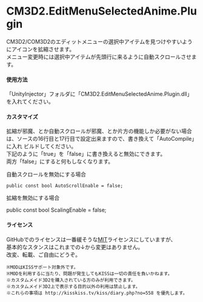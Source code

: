 # CM3D2.EditMenuSelectedAnime.Plugin
CM3D2/COM3D2のエディットメニューの選択中アイテムを見つけやすいようにアイコンを拡縮させます。  
メニュー変更時には選択中アイテムが先頭行に来るように自動スクロールさせます。  

#### 使用方法
「UnityInjector」フォルダに「CM3D2.EditMenuSelectedAnime.Plugin.dll」を入れてください。  

#### カスタマイズ
拡縮が邪魔、とか自動スクロールが邪魔、とか片方の機能しか必要がない場合は、ソースの16行目と17行目で設定出来ますので、書き換えて「AutoCompile」に入れ
ビルドしてください。  
下記のように「true」を「false」に書き換えると無効にできます。  
両方「false」にすると何もしなくなります。  

自動スクロールを無効にする場合

    public const bool AutoScrollEnable = false;

拡縮を無効にする場合

public const bool ScalingEnable = false;

#### ライセンス
GitHubでのライセンスは一番緩そうな[MIT](https://github.com/Soul-chan/CM3D2.EditMenuSelectedAnime.Plugin/blob/master/LICENSE)ライセンスにしていますが、  
基本的なスタンスはこれまでの↓から変更はありません。  
改変、転載、ご自由にどうぞ。

    ※MODはKISSサポート対象外です。
    ※MODを利用するに当たり、問題が発生してもKISSは一切の責任を負いかねます。
    ※カスタムメイド3D2を購入されている方のみが利用できます。
    ※カスタムメイド3D2上で表示する目的以外の利用は禁止します。
    ※これらの事項は http://kisskiss.tv/kiss/diary.php?no=558 を優先します。

